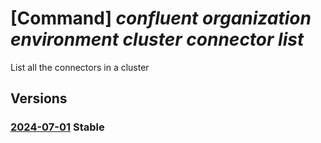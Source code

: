 # [Command] _confluent organization environment cluster connector list_

List all the connectors in a cluster

## Versions

### [2024-07-01](/Resources/mgmt-plane/L3N1YnNjcmlwdGlvbnMve30vcmVzb3VyY2Vncm91cHMve30vcHJvdmlkZXJzL21pY3Jvc29mdC5jb25mbHVlbnQvb3JnYW5pemF0aW9ucy97fS9lbnZpcm9ubWVudHMve30vY2x1c3RlcnMve30vY29ubmVjdG9ycw==/2024-07-01.xml) **Stable**

<!-- mgmt-plane /subscriptions/{}/resourcegroups/{}/providers/microsoft.confluent/organizations/{}/environments/{}/clusters/{}/connectors 2024-07-01 -->
